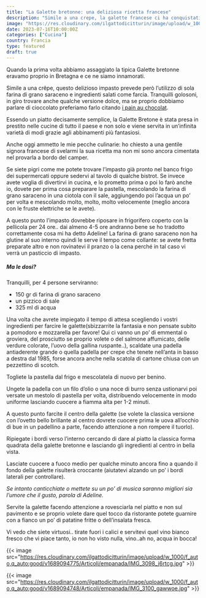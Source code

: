 ```yaml
---
title: "La Galette bretonne: una deliziosa ricetta francese"
description: "Simile a una crepe, la galette francese ci ha conquistati al primo assaggio!"
image: "https://res.cloudinary.com/ilgattodicitturin/image/upload/w_1000/f_auto,q_auto:good/v1689094771/Articoli/empanada/IMG_9897_doklnq.jpg"
date: 2023-07-16T10:00:00Z
categories: ["Cucina"]
country: Francia
type: featured
draft: true
---
```


Quando la prima volta abbiamo assaggiato la tipica Galette bretonne eravamo proprio in Bretagna e ce ne siamo innamorati. 

Simile a una crêpe, questo delizioso impasto prevede però l’utilizzo di sola farina di grano saraceno e ingredienti salati come farcia. 
Tranquilli golosoni, in giro trovare anche qualche versione dolce, ma se proprio dobbiamo parlare di cioccolato preferiamo farlo citando [i pain au chocolat](/blog/pain-au-chocolat-o-chocolatine-la-miglior-colazione).

Essendo un piatto decisamente semplice, la Galette Bretone è stata presa in prestito nelle cucine di tutto il paese e non solo e viene servita in un’infinita varietà di modi grazie agli abbinamenti più fantasiosi. 

Anche oggi ammetto le mie pecche culinarie: ho chiesto a una gentile signora francese di svelarmi la sua ricetta ma non mi sono ancora cimentata nel provarla a bordo del camper.

Se siete pigri come me potete trovare l’impasto già pronto nel banco frigo dei supermercati oppure sedervi al tavolo di qualche bistrot. 
Se invece avete voglia di divertirvi in cucina, e lo prometto prima o poi lo farò anche io, dovete per prima cosa preparare la pastella, mescolando la farina di grano saraceno in una ciotola con il sale, aggiungendo poi l’acqua un po’ per volta e mescolando molto, molto, molto velocemente (meglio ancora con le fruste elettriche se le avete). 

A questo punto l’impasto dovrebbe riposare in frigorifero coperto con la pellicola per 24 ore.. dai almeno 4-5 ore andranno bene se ho tradotto correttamente cosa mi ha detto Adeline! 
La farina di grano saraceno non ha glutine al suo interno quindi le serve il tempo come collante: se avete fretta preparate altro e non rovinatevi il pranzo o la cena perché in tal caso vi verrà un pasticcio di impasto. 

##### Ma le dosi? 

Tranquilli, per 4 persone serviranno:

- 150 gr di farina di grano saraceno
- un pizzico di sale
- 325 ml di acqua
  
Una volta che avrete impiegato il tempo di attesa scegliendo i vostri ingredienti per farcire le galette(sbizzarrite la fantasia e non pensate subito a pomodoro e mozzarella per favore! Qui ci vanno un po’ di emmental o groviera, del prosciutto se proprio volete o del salmone affumicato, delle verdure colorate, l’uovo della gallina ruspante..), scaldate una padella antiaderente grande o quella padella per crepe che tenete nell’anta in basso a destra dal 1985, forse ancora anche nella scatola di cartone chiusa con un pezzettino di scotch.

Togliete la pastella dal frigo e mescolatela di nuovo per benino.

Ungete la padella con un filo d’olio o una noce di burro senza ustionarvi poi versate un mestolo di pastella per volta, distribuendo velocemente in modo uniforme lasciando cuocere a fiamma alta per 1-2 minuti.

A questo punto farcite il centro della galette (se volete la classica versione con l’ovetto bello brillante al centro dovrete cuocere prima le uova all’occhio di bue in un padellino a parte, facendo attenzione a non rompere il tuorlo). 

Ripiegate i bordi verso l’interno cercando di dare al piatto la classica forma quadrata della galette bretonne e lasciando gli ingredienti al centro in bella vista. 

Lasciate cuocere a fuoco medio per qualche minuto ancora fino a quando il fondo della galette risulterà croccante (aiutatevi alzando un po’ i bordi laterali per controllare). 

*Se intanto canticchiate o mettete su un po’ di musica saranno migliori sia l’umore che il gusto, parola di Adeline.*

Servite la galette facendo attenzione a rovesciarla nel piatto e non sul pavimento e se proprio volete dare quel tocco da ristorante potete guarnire con a fianco un po’ di patatine fritte o dell’insalata fresca.

Vi vedo che siete virtuosi.. tirate fuori i calici e servitevi quel vino bianco fresco che vi piace tanto, io non ho visto nulla, vino..ah no, acqua in bocca!




{{< image src="https://res.cloudinary.com/ilgattodicitturin/image/upload/w_1000/f_auto,q_auto:good/v1689094775/Articoli/empanada/IMG_3098_j6rtcg.jpg" >}}


{{< image src="https://res.cloudinary.com/ilgattodicitturin/image/upload/w_1000/f_auto,q_auto:good/v1689094748/Articoli/empanada/IMG_3100_gawwoe.jpg" >}}

<!-- to do mettere foto e footer -->